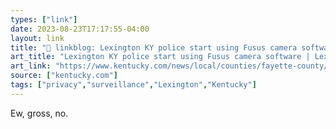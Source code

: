 ```yaml
---
types: ["link"]
date: 2023-08-23T17:17:55-04:00
layout: link
title: "🔗 linkblog: Lexington KY police start using Fusus camera software | Lexington Herald Leader'"
art_title: "Lexington KY police start using Fusus camera software | Lexington Herald Leader"
art_link: "https://www.kentucky.com/news/local/counties/fayette-county/article278520934.html"
source: ["kentucky.com"]
tags: ["privacy","surveillance","Lexington","Kentucky"]
---
```

Ew, gross, no.  
 
